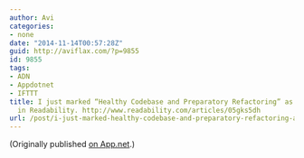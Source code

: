 ```yaml
---
author: Avi
categories:
- none
date: "2014-11-14T00:57:28Z"
guid: http://aviflax.com/?p=9855
id: 9855
tags:
- ADN
- Appdotnet
- IFTTT
title: I just marked “Healthy Codebase and Preparatory Refactoring” as a favorite
  in Readability. http://www.readability.com/articles/05gks5dh
url: /post/i-just-marked-healthy-codebase-and-preparatory-refactoring-as-a-favorite-in-readability-httpwww-readability-comarticles05gks5dh/
---
```

(Originally published [on App.net](http://alpha.app.net/aviflax/post/43368205).)